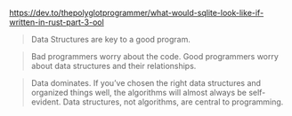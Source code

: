 https://dev.to/thepolyglotprogrammer/what-would-sqlite-look-like-if-written-in-rust-part-3-ool

> Data Structures are key to a good program.

> Bad programmers worry about the code. Good programmers worry about data structures and their relationships.

> Data dominates. If you’ve chosen the right data structures and organized things well, the algorithms will almost always be self-evident. Data structures, not algorithms, are central to programming.

